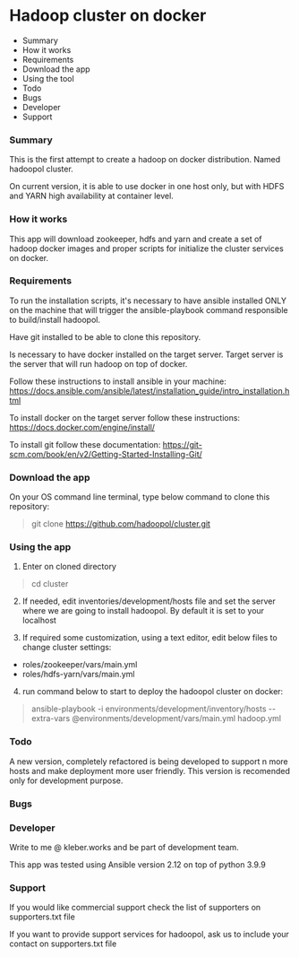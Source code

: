 # Hadoop cluster on docker

* Summary 
* How it works
* Requirements
* Download the app
* Using the tool
* Todo
* Bugs
* Developer
* Support

### Summary

This is the first attempt to create a hadoop on docker distribution. Named hadoopol cluster. 

On current version, it is able to use docker in one host only, but with HDFS and YARN high availability at container 
level.

### How it works

This app will download zookeeper, hdfs and yarn and create a set of hadoop docker images and proper scripts for initialize
the cluster services on docker.  

### Requirements

To run the installation scripts, it's necessary to have ansible installed ONLY on the machine that will trigger the ansible-playbook command responsible to build/install hadoopol.

Have git installed to be able to clone this repository.

Is necessary to have docker installed on the target server. Target server is the server that will run hadoop on top of docker.

Follow these instructions to install ansible in your machine: https://docs.ansible.com/ansible/latest/installation_guide/intro_installation.html

To install docker on the target server follow these instructions: https://docs.docker.com/engine/install/

To install git follow these documentation: https://git-scm.com/book/en/v2/Getting-Started-Installing-Git/

### Download the app

On your OS command line terminal, type below command to clone this repository:

> git clone https://github.com/hadoopol/cluster.git

### Using the app

1. Enter on cloned directory

> cd cluster

2. If needed, edit inventories/development/hosts file and set the server where we are going to install hadoopol.
By default it is set to your localhost

3. If required some customization, using a text editor, edit below files to change cluster settings:
* roles/zookeeper/vars/main.yml
* roles/hdfs-yarn/vars/main.yml


4. run command below to start to deploy the hadoopol cluster on docker:

>ansible-playbook -i environments/development/inventory/hosts --extra-vars @environments/development/vars/main.yml hadoop.yml
 
### Todo

A new version, completely refactored is being developed to support n more hosts and make deployment more user friendly. This version is recomended only for 
development purpose.

### Bugs

### Developer

Write to me @ kleber.works and be part of development team.

This app was tested using Ansible version 2.12 on top of python 3.9.9

### Support

If you would like commercial support check the list of supporters on supporters.txt file

If you want to provide support services for hadoopol, ask us to include your contact on supporters.txt file








